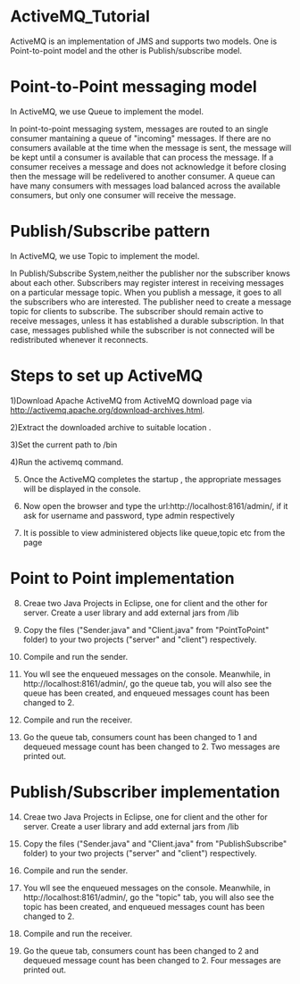 # ActiveMQ_Tutorial

ActiveMQ is an implementation of JMS and supports two models. One is Point-to-point model and the other is Publish/subscribe model.

# Point-to-Point messaging model

In ActiveMQ, we use Queue to implement the model.

In point-to-point messaging system, messages are routed to an single consumer mantaining a queue of "incoming" messages. If there are no consumers available at the time when the message is sent,  the message will be kept until a consumer is available that can process the message. If a consumer receives a message and does not acknowledge it before closing then the message will be redelivered to another consumer. A queue can have many consumers with messages load balanced across the available consumers, but only one consumer will receive the message.

# Publish/Subscribe pattern

In ActiveMQ, we use Topic to implement the model.

In Publish/Subscribe System,neither the publisher nor the subscriber knows about each other. Subscribers may register interest in receiving messages on a particular message topic. When you publish a message, it goes to all the subscribers who are interested. The publisher need to create a message topic for clients to subscribe. The subscriber should remain active to receive messages, unless it has established a durable subscription. In that case, messages published while the subscriber is not connected will be redistributed whenever it reconnects.

# Steps to set up ActiveMQ
1)Download Apache ActiveMQ from ActiveMQ download page via http://activemq.apache.org/download-archives.html.

2)Extract the downloaded archive to suitable location <extracted path>.

3)Set the current path to <extracted path>/bin

4)Run the activemq command.

5) Once the ActiveMQ  completes the startup , the appropriate messages will be displayed in the console.

6) Now open the browser and type the url:http://localhost:8161/admin/, if it ask for username and password, type admin respectively

7) It is possible to view administered objects like queue,topic etc from the page

# Point to Point implementation
8) Creae two Java Projects in Eclipse, one for client and the other for server. Create a user library and add external jars from <extracted path>/lib

9) Copy the files ("Sender.java" and "Client.java" from "PointToPoint" folder) to your two projects ("server" and "client") respectively. 

10) Compile and run the sender.

11) You wll see the enqueued messages on the console. Meanwhile, in http://localhost:8161/admin/, go the queue tab, you will also see the queue has been created, and enqueued messages count has been changed to 2.

12) Compile and run the receiver.

13) Go the queue tab, consumers count has been changed to 1 and dequeued message count has been changed to 2. Two messages are printed out. 

# Publish/Subscriber implementation
14) Creae two Java Projects in Eclipse, one for client and the other for server. Create a user library and add external jars from <extracted path>/lib

15) Copy the files ("Sender.java" and "Client.java" from "PublishSubscribe" folder) to your two projects ("server" and "client") respectively. 

16) Compile and run the sender.

17) You wll see the enqueued messages on the console. Meanwhile, in http://localhost:8161/admin/, go the "topic" tab, you will also see the topic has been created, and enqueued messages count has been changed to 2.

18) Compile and run the receiver.

19) Go the queue tab, consumers count has been changed to 2 and dequeued message count has been changed to 2. Four messages are printed out. 


